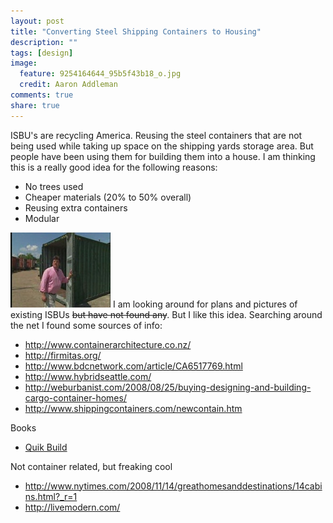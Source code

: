 ```yaml
---
layout: post
title: "Converting Steel Shipping Containers to Housing"
description: ""
tags: [design]
image:
  feature: 9254164644_95b5f43b18_o.jpg
  credit: Aaron Addleman
comments: true
share: true
---
```



<p>ISBU's are recycling America. Reusing the steel containers that are not being used while taking up space on the shipping yards storage area. But people have been using them for building them into a house. I am thinking this is a really good idea for the following reasons:
</p>
<ul>
<li>No trees used</li>
<li>Cheaper materials (20% to 50% overall)</li>
<li>Reusing extra containers</li>
<li>Modular</li>
</ul>
<a href="http://video.bobvila.com/m/21320565/converting-steel-shipping-containers-to-housing.htm"><img src="/assets/files/000116.jpg" alt="" href="/assets/files/000116.jpg"></a>
I am looking around for plans and pictures of existing ISBUs <span style="text-decoration: line-through;">but have not found any</span>. But I like this idea.
Searching around the net I found some sources of info:
<ul>
<li>
<a href="http://www.containerarchitecture.co.nz/">http://www.containerarchitecture.co.nz/</a><a href="http://video.bobvila.com/m/21320565/converting-steel-shipping-containers-to-housing.htm"></a>
</li>
<li><a href="http://firmitas.org/">http://firmitas.org/</a></li>
<li><a href="http://www.bdcnetwork.com/article/CA6517769.html">http://www.bdcnetwork.com/article/CA6517769.html</a></li>
<li><a href="http://www.hybridseattle.com/">http://www.hybridseattle.com/</a></li>
<li><a href="http://weburbanist.com/2008/08/25/buying-designing-and-building-cargo-container-homes/">http://weburbanist.com/2008/08/25/buying-designing-and-building-cargo-container-homes/</a></li>
<li><a href="http://www.shippingcontainers.com/newcontain.htm">http://www.shippingcontainers.com/newcontain.htm</a></li>
</ul>
Books
<ul>
<li><a href="http://www.architectureandhygiene.com/QBbook/QBbook.html">Quik Build
</a></li>
</ul>
Not container related, but freaking cool
<ul>
<li><a href="http://www.nytimes.com/2008/11/14/greathomesanddestinations/14cabins.html?_r=1">http://www.nytimes.com/2008/11/14/greathomesanddestinations/14cabins.html?_r=1</a></li>
<li><a href="http://livemodern.com/">http://livemodern.com/</a></li>
</ul>
